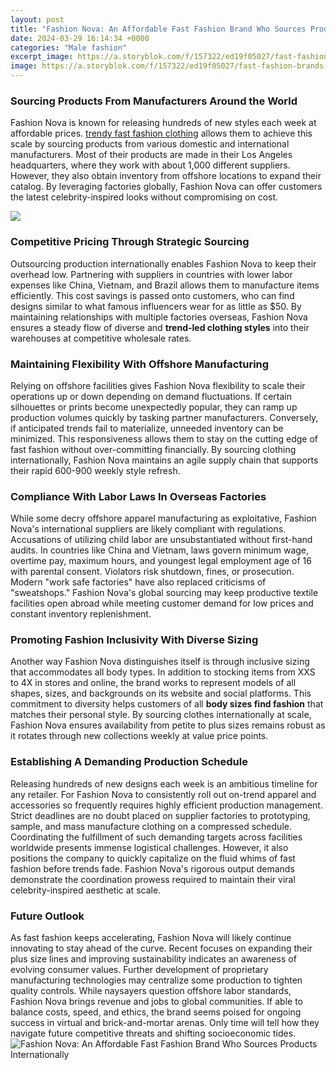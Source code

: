 ```yaml
---
layout: post
title: "Fashion Nova: An Affordable Fast Fashion Brand Who Sources Products Internationally"
date: 2024-03-29 16:14:34 +0000
categories: "Male fashion"
excerpt_image: https://a.storyblok.com/f/157322/ed19f05027/fast-fashion-brands-01-841x1024.png
image: https://a.storyblok.com/f/157322/ed19f05027/fast-fashion-brands-01-841x1024.png
---
```


### Sourcing Products From Manufacturers Around the World
Fashion Nova is known for releasing hundreds of new styles each week at affordable prices. [trendy fast fashion clothing](https://store.fi.io.vn/xmas-light-shiba-inu-dog-design-matching-christmas-pajama-2) allows them to achieve this scale by sourcing products from various domestic and international manufacturers. Most of their products are made in their Los Angeles headquarters, where they work with about 1,000 different suppliers. However, they also obtain inventory from offshore locations to expand their catalog. By leveraging factories globally, Fashion Nova can offer customers the latest celebrity-inspired looks without compromising on cost.

![](https://www.curiouslyconscious.com/wp-content/uploads/2020/07/Screenshot-of-Fashion-Nova-website.png)
### Competitive Pricing Through Strategic Sourcing 
Outsourcing production internationally enables Fashion Nova to keep their overhead low. Partnering with suppliers in countries with lower labor expenses like China, Vietnam, and Brazil allows them to manufacture items efficiently. This cost savings is passed onto customers, who can find designs similar to what famous influencers wear for as little as $50. By maintaining relationships with multiple factories overseas, Fashion Nova ensures a steady flow of diverse and **trend-led clothing styles** into their warehouses at competitive wholesale rates. 
### Maintaining Flexibility With Offshore Manufacturing
Relying on offshore facilities gives Fashion Nova flexibility to scale their operations up or down depending on demand fluctuations. If certain silhouettes or prints become unexpectedly popular, they can ramp up production volumes quickly by tasking partner manufacturers. Conversely, if anticipated trends fail to materialize, unneeded inventory can be minimized. This responsiveness allows them to stay on the cutting edge of fast fashion without over-committing financially. By sourcing clothing internationally, Fashion Nova maintains an agile supply chain that supports their rapid 600-900 weekly style refresh.
### Compliance With Labor Laws In Overseas Factories
While some decry offshore apparel manufacturing as exploitative, Fashion Nova's international suppliers are likely compliant with regulations. Accusations of utilizing child labor are unsubstantiated without first-hand audits. In countries like China and Vietnam, laws govern minimum wage, overtime pay, maximum hours, and youngest legal employment age of 16 with parental consent. Violators risk shutdown, fines, or prosecution. Modern "work safe factories" have also replaced criticisms of "sweatshops." Fashion Nova's global sourcing may keep productive textile facilities open abroad while meeting customer demand for low prices and constant inventory replenishment.
### Promoting Fashion Inclusivity With Diverse Sizing 
Another way Fashion Nova distinguishes itself is through inclusive sizing that accommodates all body types. In addition to stocking items from XXS to 4X in stores and online, the brand works to represent models of all shapes, sizes, and backgrounds on its website and social platforms. This commitment to diversity helps customers of all **body sizes find fashion** that matches their personal style. By sourcing clothes internationally at scale, Fashion Nova ensures availability from petite to plus sizes remains robust as it rotates through new collections weekly at value price points.
### Establishing A Demanding Production Schedule
Releasing hundreds of new designs each week is an ambitious timeline for any retailer. For Fashion Nova to consistently roll out on-trend apparel and accessories so frequently requires highly efficient production management. Strict deadlines are no doubt placed on supplier factories to prototyping, sample, and mass manufacture clothing on a compressed schedule. Coordinating the fulfillment of such demanding targets across facilities worldwide presents immense logistical challenges. However, it also positions the company to quickly capitalize on the fluid whims of fast fashion before trends fade. Fashion Nova's rigorous output demands demonstrate the coordination prowess required to maintain their viral celebrity-inspired aesthetic at scale.
### Future Outlook
As fast fashion keeps accelerating, Fashion Nova will likely continue innovating to stay ahead of the curve. Recent focuses on expanding their plus size lines and improving sustainability indicates an awareness of evolving consumer values. Further development of proprietary manufacturing technologies may centralize some production to tighten quality controls. While naysayers question offshore labor standards, Fashion Nova brings revenue and jobs to global communities. If able to balance costs, speed, and ethics, the brand seems poised for ongoing success in virtual and brick-and-mortar arenas. Only time will tell how they navigate future competitive threats and shifting socioeconomic tides.
![Fashion Nova: An Affordable Fast Fashion Brand Who Sources Products Internationally](https://a.storyblok.com/f/157322/ed19f05027/fast-fashion-brands-01-841x1024.png)